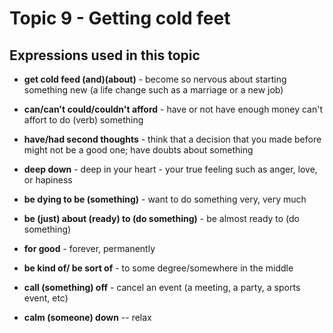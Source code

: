 # Topic 9 - Getting cold feet

## Expressions used in this topic

* **get cold feed (and)(about)** - become so nervous about starting something new (a life change such as a marriage or a new job)

* **can/can't could/couldn't afford** - have or not have enough money can't affort to do (verb) something

* **have/had second thoughts** - think that a decision that you made before might not be a good one; have doubts about something

* **deep down** - deep in your heart - your true feeling such as anger, love, or hapiness

* **be dying to be (something)** - want to do something very, very much

* **be (just) about (ready) to (do something)** - be almost ready to (do something)

* **for good** - forever, permanently

* **be kind of/ be sort of** - to some degree/somewhere in the middle

* **call (something) off** - cancel an event (a meeting, a party, a sports event, etc)

* **calm (someone) down** -- relax
